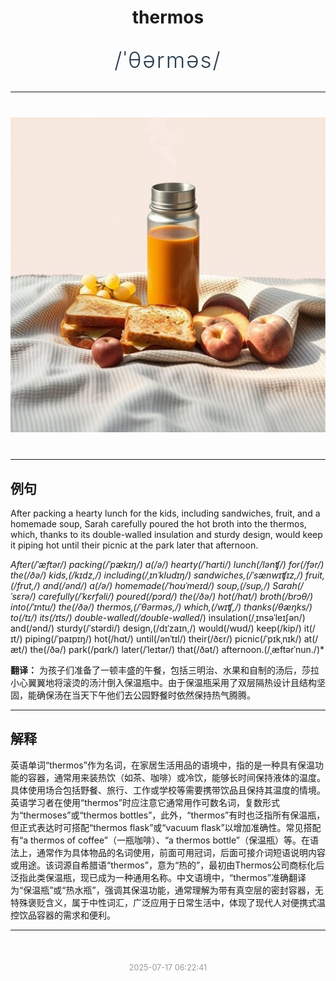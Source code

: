 <div align="center">

# thermos

<div style="margin: 30px 0;">
<h1 style="font-size: 2.5em; font-weight: 300; letter-spacing: 2px; margin: 0; color: #2c3e50;">
/ˈθərməs/
</h1>
</div>

</div>

---

<div align="center" style="margin: 40px 0;">

![thermos](images/thermos.png)

</div>

---

## 例句

After packing a hearty lunch for the kids, including sandwiches, fruit, and a homemade soup, Sarah carefully poured the hot broth into the thermos, which, thanks to its double-walled insulation and sturdy design, would keep it piping hot until their picnic at the park later that afternoon.

*After(/ˈæftər/) packing(/ˈpækɪŋ/) a(/ə/) hearty(/ˈhɑrti/) lunch(/lənʧ/) for(/fər/) the(/ðə/) kids,(/kɪdz,/) including(/ˌɪnˈkludɪŋ/) sandwiches,(/ˈsænwɪʧɪz,/) fruit,(/frut,/) and(/ənd/) a(/ə/) homemade(/ˈhoʊˈmeɪd/) soup,(/sup,/) Sarah(/ˈsɛrə/) carefully(/ˈkɛrfəli/) poured(/pɔrd/) the(/ðə/) hot(/hɑt/) broth(/brɔθ/) into(/ˈɪntu/) the(/ðə/) thermos,(/ˈθərməs,/) which,(/wɪʧ,/) thanks(/θæŋks/) to(/tɪ/) its(/ɪts/) double-walled(/double-walled*/) insulation(/ˌɪnsəˈleɪʃən/) and(/ənd/) sturdy(/ˈstərdi/) design,(/dɪˈzaɪn,/) would(/wʊd/) keep(/kip/) it(/ɪt/) piping(/ˈpaɪpɪŋ/) hot(/hɑt/) until(/ənˈtɪl/) their(/ðɛr/) picnic(/ˈpɪkˌnɪk/) at(/æt/) the(/ðə/) park(/pɑrk/) later(/ˈleɪtər/) that(/ðət/) afternoon.(/ˌæftərˈnun./)*

**翻译：** 为孩子们准备了一顿丰盛的午餐，包括三明治、水果和自制的汤后，莎拉小心翼翼地将滚烫的汤汁倒入保温瓶中。由于保温瓶采用了双层隔热设计且结构坚固，能确保汤在当天下午他们去公园野餐时依然保持热气腾腾。

---

## 解释

英语单词“thermos”作为名词，在家居生活用品的语境中，指的是一种具有保温功能的容器，通常用来装热饮（如茶、咖啡）或冷饮，能够长时间保持液体的温度。具体使用场合包括野餐、旅行、工作或学校等需要携带饮品且保持其温度的情境。英语学习者在使用“thermos”时应注意它通常用作可数名词，复数形式为“thermoses”或“thermos bottles”，此外，“thermos”有时也泛指所有保温瓶，但正式表达时可搭配“thermos flask”或“vacuum flask”以增加准确性。常见搭配有“a thermos of coffee”（一瓶咖啡）、“a thermos bottle”（保温瓶）等。在语法上，通常作为具体物品的名词使用，前面可用冠词，后面可接介词短语说明内容或用途。该词源自希腊语“thermos”，意为“热的”，最初由Thermos公司商标化后泛指此类保温瓶，现已成为一种通用名称。中文语境中，“thermos”准确翻译为“保温瓶”或“热水瓶”，强调其保温功能，通常理解为带有真空层的密封容器，无特殊褒贬含义，属于中性词汇，广泛应用于日常生活中，体现了现代人对便携式温控饮品容器的需求和便利。


---

<div align="center" style="margin-top: 50px;">
<small style="color: #999; font-size: 0.9em;">2025-07-17 06:22:41</small>
</div>
